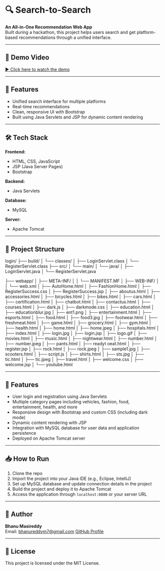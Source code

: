 # 🔍 Search-to-Search

**An All-in-One Recommendation Web App**  
Built during a hackathon, this project helps users search and get platform-based recommendations through a unified interface.

---

## 🎥 Demo Video

[▶️ Click here to watch the demo](https://drive.google.com/drive/folders/1qf5tqTfsFoo325pgbyrgnAWUC5i1lsPu?usp=drive_link)


---

## 🚀 Features

- Unified search interface for multiple platforms  
- Real-time recommendations  
- Clean, responsive UI with Bootstrap  
- Built using Java Servlets and JSP for dynamic content rendering

---

## 🛠️ Tech Stack

**Frontend:**
- HTML, CSS, JavaScript
- JSP (Java Server Pages)
- Bootstrap

**Backend:**
- Java Servlets

**Database:**
- MySQL

**Server:**
- Apache Tomcat

---

## 📁 Project Structure

login/
├── build/
│ └── classes/
│ ├── LoginServlet.class
│ └── RegisterServlet.class
├── src/
│ └── main/
│ └── java/
│ ├── LoginServlet.java
│ └── RegisterServlet.java

├── webapp/
│ ├── META-INF/
│ │ └── MANIFEST.MF
│ ├── WEB-INF/
│ │ └── web.xml
│ ├── AutoHome.html
│ ├── FashionHome.html
│ ├── RegisterSuccess.css
│ ├── RegisterSuccess.jsp
│ ├── aboutus.html
│ ├── accessories.html
│ ├── bicycles.html
│ ├── bikes.html
│ ├── cars.html
│ ├── certification.html
│ ├── chatbot.html
│ ├── contactus.html
│ ├── courses.html
│ ├── dark.js
│ ├── darkmode.css
│ ├── education.html
│ ├── educationblur.jpg
│ ├── ent1.png
│ ├── entertainment.html
│ ├── esports.html
│ ├── food.html
│ ├── food3.jpg
│ ├── footwear.html
│ ├── freshmeat.html
│ ├── game.html
│ ├── grocery.html
│ ├── gym.html
│ ├── health.html
│ ├── home.html
│ ├── home.jpeg
│ ├── hospitals.html
│ ├── index.html
│ ├── login.jpg
│ ├── login.jsp
│ ├── logo.gif
│ ├── movies.html
│ ├── music.html
│ ├── nightwear.html
│ ├── number.html
│ ├── number.jpeg
│ ├── pants.html
│ ├── readyt oeat.html
│ ├── register.jsp
│ ├── rock.html
│ ├── rock.jpeg
│ ├── sample1.jpg
│ ├── scooters.html
│ ├── script.js
│ ├── shirts.html
│ ├── sts.jpg
│ ├── tic.html
│ ├── tic.jpeg
│ ├── travel.html
│ ├── welcome.css
│ ├── welcome.jsp
│ └── youtube.html


---

## 🚀 Features

- User login and registration using Java Servlets  
- Multiple category pages including vehicles, fashion, food, entertainment, health, and more  
- Responsive design with Bootstrap and custom CSS (including dark mode)  
- Dynamic content rendering with JSP  
- Integration with MySQL database for user data and application persistence  
- Deployed on Apache Tomcat server

---

## 📥 How to Run

1. Clone the repo  
2. Import the project into your Java IDE (e.g., Eclipse, IntelliJ)  
3. Set up MySQL database and update connection details in the project  
4. Build the project and deploy it to Apache Tomcat  
5. Access the application through `localhost:8080` or your server URL  

---

## 👤 Author

**Bhanu Masireddy**  
Email: bhanureddym7@gmail.com 
[GitHub Profile]([https://github.com/BhanuMasireddy](https://github.com/BhanuMasireddy))

---

## 📄 License

This project is licensed under the MIT License.
